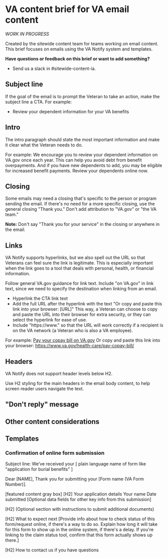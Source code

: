 # VA content brief for VA email content

_WORK IN PROGRESS_

Created by the sitewide content team for teams working on email content. This brief focuses on emails using the VA Notify system and templates.

**Have questions or feedback on this brief or want to add something?**
- Send us a slack in #sitewide-content-ia.

## Subject line

If the goal of the email is to prompt the Veteran to take an action, make the subject line a CTA.
For example:
- Review your dependent information for your VA benefits

## Intro
The intro paragraph should state the most important information and make it clear what the Veteran needs to do.

For example:
We encourage you to review your dependent information on VA.gov once each year. This can help you avoid debt from benefit overpayments. And if you have new dependents to add, you may be eligible for increased benefit payments. Review your dependents online now.

## Closing
Some emails may need a closing that's specific to the person or program sending the email. If there's no need for a more specific closing, use the general closing "Thank you." Don't add attribution to "VA.gov" or "the VA team."

**Note:** Don't say "Thank you for your service" in the closing or anywhere in the email.

## Links
VA Notify supports hyperlinks, but we also spell out the URL so that Veterans can feel sure the link is legitimate. This is especially important when the link goes to a tool that deals with personal, health, or financial information. 

Follow general VA.gov guidance for link text. Include "on VA.gov" in link text, since we need to specify the destination when linking from an email.

- Hyperlink the CTA link text
- Add the full URL after the hyperlink with the text "Or copy and paste this link into your browser: [URL]" This way, a Veteran can choose to copy and paste the URL into their browser for extra security, or they can select the hyperlink for ease of use.
- Include "https://www." so that the URL will work correctly if a recipient is on the VA network (a Veteran who is also a VA employee).

For example:
[Pay your copay bill on VA.gov](https://www.va.gov/health-care/pay-copay-bill/)
Or copy and paste this link into your browser: https://www.va.gov/health-care/pay-copay-bill/

## Headers
VA Notify does not support header levels below H2. 

Use H2 styling for the main headers in the email body content, to help screen reader users navigate the text. 

## "Don't reply" message

## Other content considerations

## Templates

### Confirmation of online form submission

Subject line: We’ve received your [ plain language name of form like "application for burial benefits" ]

Dear [NAME],
Thank you for submitting your [Form name (VA Form Number)].

[featured content gray box]
[H2] Your application details
Your name
Date submitted
[Optional data fields for other key info from this submission]

[H2] (Optional section with instructions to submit additional documents)

[H2] What to expect next
[Provide info about how to check status of this form/request online, if there's a way to do so. Explain how long it will take for this form to show up in the online system, if there's a delay. If you're linking to the claim status tool, confirm that this form actually shows up there.]

[H2] How to contact us if you have questions
